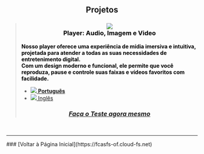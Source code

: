 <script>
  var link = document.createElement('link');
    link.rel = 'icon';    link.href = 'favicon.png';     link.type = 'image/png';
    document.head.appendChild(link);
</script>

## <span style="display:block;text-align:center;"> Projetos </span>

> ### <span style="display:block;text-align:center;"> ![](https://fcasfs-of.cloud-fs.net/Icon/mdpl.png) <br/> <span style="color:#000;"> Player: Audio, Imagem e Video </span>  </span>
> <span style="color:#000;"> **Nosso player oferece uma experiência de mídia imersiva e intuitiva, projetada para atender a todas as suas necessidades de entretenimento digital. <br/>Com um design moderno e funcional, ele permite que você reproduza, pause e controle suas faixas e vídeos favoritos com facilidade.** </span>
> - [![](https://fcasfs-of.cloud-fs.net/Icon/br.png) **Português**](https://player.fcasfs-of.cloud-fs.net/)
> - [![](https://fcasfs-of.cloud-fs.net/Icon/en.png) Inglês](https://player.fcasfs-of.cloud-fs.net/en)
> ### <span style="display:block;text-align:center;"> [***Faça o Teste agora mesmo***](projects/test/mdpl-br) </span>

<br/>
<hr />
### [Voltar à Página Inicial](https://fcasfs-of.cloud-fs.net)
<br/><br/>
